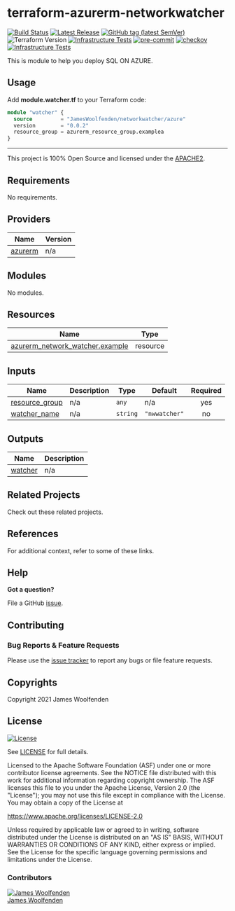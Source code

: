# terraform-azurerm-networkwatcher

[![Build Status](https://github.com/JamesWoolfenden/terraform-azurerm-networkwatcher/workflows/Verify%20and%20Bump/badge.svg?branch=main)](https://github.com/JamesWoolfenden/terraform-azurerm-networkwatcher)
[![Latest Release](https://img.shields.io/github/release/JamesWoolfenden/terraform-azurerm-networkwatcher.svg)](https://github.com/JamesWoolfenden/terraform-azurerm-networkwatcher/releases/latest)
[![GitHub tag (latest SemVer)](https://img.shields.io/github/tag/JamesWoolfenden/terraform-azurerm-networkwatcher.svg?label=latest)](https://github.com/JamesWoolfenden/terraform-azurerm-networkwatcher/releases/latest)
![Terraform Version](https://img.shields.io/badge/tf-%3E%3D0.14.0-blue.svg)
[![Infrastructure Tests](https://www.bridgecrew.cloud/badges/github/JamesWoolfenden/terraform-azurerm-networkwatcher/cis_aws)](https://www.bridgecrew.cloud/link/badge?vcs=github&fullRepo=JamesWoolfenden%2Fterraform-azurerm-networkwatcher&benchmark=CIS+AWS+V1.2)
[![pre-commit](https://img.shields.io/badge/pre--commit-enabled-brightgreen?logo=pre-commit&logoColor=white)](https://github.com/pre-commit/pre-commit)
[![checkov](https://img.shields.io/badge/checkov-verified-brightgreen)](https://www.checkov.io/)
[![Infrastructure Tests](https://www.bridgecrew.cloud/badges/github/jameswoolfenden/terraform-azurerm-networkwatcher/general)](https://www.bridgecrew.cloud/link/badge?vcs=github&fullRepo=JamesWoolfenden%2Fterraform-azurerm-networkwatcher&benchmark=INFRASTRUCTURE+SECURITY)

This is module to help you deploy SQL ON AZURE.

## Usage

Add **module.watcher.tf** to your Terraform code:

```terraform
module "watcher" {
  source         = "JamesWoolfenden/networkwatcher/azure"
  version        = "0.0.2"
  resource_group = azurerm_resource_group.examplea
}
```

---

This project is 100% Open Source and licensed under the [APACHE2](LICENSE).

<!-- BEGINNING OF PRE-COMMIT-TERRAFORM DOCS HOOK -->
## Requirements

No requirements.

## Providers

| Name | Version |
|------|---------|
| <a name="provider_azurerm"></a> [azurerm](#provider\_azurerm) | n/a |

## Modules

No modules.

## Resources

| Name | Type |
|------|------|
| [azurerm_network_watcher.example](https://registry.terraform.io/providers/hashicorp/azurerm/latest/docs/resources/network_watcher) | resource |

## Inputs

| Name | Description | Type | Default | Required |
|------|-------------|------|---------|:--------:|
| <a name="input_resource_group"></a> [resource\_group](#input\_resource\_group) | n/a | `any` | n/a | yes |
| <a name="input_watcher_name"></a> [watcher\_name](#input\_watcher\_name) | n/a | `string` | `"nwwatcher"` | no |

## Outputs

| Name | Description |
|------|-------------|
| <a name="output_watcher"></a> [watcher](#output\_watcher) | n/a |
<!-- END OF PRE-COMMIT-TERRAFORM DOCS HOOK -->

## Related Projects

Check out these related projects.

## References

For additional context, refer to some of these links.

## Help

**Got a question?**

File a GitHub [issue](https://github.com/JamesWoolfenden/terraform-azurerm-networkwatcher/issues).

## Contributing

### Bug Reports & Feature Requests

Please use the [issue tracker](https://github.com/JamesWoolfenden/terraform-azurerm-networkwatcher/issues) to report any bugs or file feature requests.

## Copyrights

Copyright 2021 James Woolfenden

## License

[![License](https://img.shields.io/badge/License-Apache%202.0-blue.svg)](https://opensource.org/licenses/Apache-2.0)

See [LICENSE](LICENSE) for full details.

Licensed to the Apache Software Foundation (ASF) under one
or more contributor license agreements. See the NOTICE file
distributed with this work for additional information
regarding copyright ownership. The ASF licenses this file
to you under the Apache License, Version 2.0 (the
"License"); you may not use this file except in compliance
with the License. You may obtain a copy of the License at

<https://www.apache.org/licenses/LICENSE-2.0>

Unless required by applicable law or agreed to in writing,
software distributed under the License is distributed on an
"AS IS" BASIS, WITHOUT WARRANTIES OR CONDITIONS OF ANY
KIND, either express or implied. See the License for the
specific language governing permissions and limitations
under the License.

### Contributors

[![James Woolfenden][jameswoolfenden_avatar]][jameswoolfenden_homepage]<br/>[James Woolfenden][jameswoolfenden_homepage]

[jameswoolfenden_homepage]: https://github.com/jameswoolfenden
[jameswoolfenden_avatar]: https://github.com/jameswoolfenden.png?size=150
[github]: https://github.com/jameswoolfenden
[linkedin]: https://www.linkedin.com/in/jameswoolfenden/
[twitter]: https://twitter.com/JimWoolfenden
[share_twitter]: https://twitter.com/intent/tweet/?text=terraform-azurerm-networkwatcher&url=https://github.com/JamesWoolfenden/terraform-azurerm-networkwatcher
[share_linkedin]: https://www.linkedin.com/shareArticle?mini=true&title=terraform-azurerm-networkwatcher&url=https://github.com/JamesWoolfenden/terraform-azurerm-networkwatcher
[share_reddit]: https://reddit.com/submit/?url=https://github.com/JamesWoolfenden/terraform-azurerm-networkwatcher
[share_facebook]: https://facebook.com/sharer/sharer.php?u=https://github.com/JamesWoolfenden/terraform-azurerm-networkwatcher
[share_email]: mailto:?subject=terraform-azurerm-networkwatcher&body=https://github.com/JamesWoolfenden/terraform-azurerm-networkwatcher

